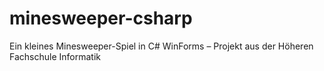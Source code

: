 # minesweeper-csharp
Ein kleines Minesweeper-Spiel in C# WinForms – Projekt aus der Höheren Fachschule Informatik
